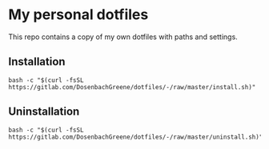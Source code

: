 # My personal dotfiles
This repo contains a copy of my own dotfiles with paths and settings.

## Installation
```
bash -c "$(curl -fsSL https://gitlab.com/DosenbachGreene/dotfiles/-/raw/master/install.sh)"
```

## Uninstallation

```
bash -c "$(curl -fsSL https://gitlab.com/DosenbachGreene/dotfiles/-/raw/master/uninstall.sh)"
```

